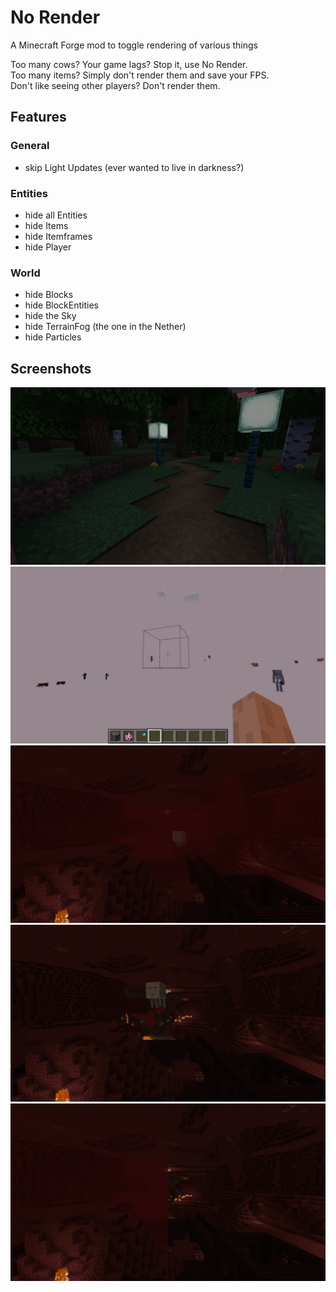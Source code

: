 # No Render

A Minecraft Forge mod to toggle rendering of various things

Too many cows? Your game lags? Stop it, use No Render.<br>
Too many items? Simply don't render them and save your FPS.<br>
Don't like seeing other players? Don't render them.

## Features

### General

- skip Light Updates (ever wanted to live in darkness?)

### Entities

- hide all Entities
- hide Items
- hide Itemframes
- hide Player

### World

- hide Blocks
- hide BlockEntities
- hide the Sky
- hide TerrainFog (the one in the Nether)
- hide Particles

## Screenshots

![lanterns but the ground isn't lit](imgs/no_light_updates.png "Skip Light Updates")
![a minecraft world where steve and mobs but no blocks are rendered](imgs/no_blocks.png "Hide Blocks")
![nether with fog](imgs/nether_fog.png "Hide TerrainFog (the one in the Nether)")
![nether without fog](imgs/nether_no_fog.png "Hide TerrainFog (the one in the Nether)")
![comparison between nether with and without fog](imgs/nether_no_fog_comparison.png "Hide TerrainFog (the one in the Nether)")
